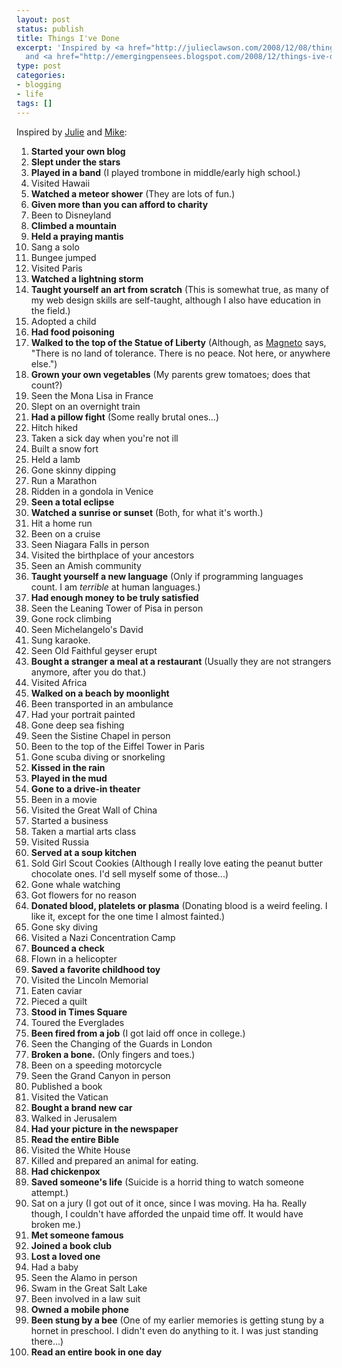 ```yaml
---
layout: post
status: publish
title: Things I've Done
excerpt: 'Inspired by <a href="http://julieclawson.com/2008/12/08/things-ive-done/">Julie</a>
  and <a href="http://emergingpensees.blogspot.com/2008/12/things-ive-done.html">Mike</a>:'
type: post
categories:
- blogging
- life
tags: []
---
```

Inspired by <a href="http://julieclawson.com/2008/12/08/things-ive-done/">Julie</a> and <a href="http://emergingpensees.blogspot.com/2008/12/things-ive-done.html">Mike</a>:
<ol>
<li><strong>Started your own blog</strong></li>
<li><strong>Slept under the stars</strong></li>
<li><strong>Played in a band</strong> (I played trombone in middle/early high school.)</li>
<li>Visited Hawaii</li>
<li><strong>Watched a meteor shower</strong> (They are lots of fun.)</li>
<li><strong>Given more than you can afford to charity</strong></li>
<li>Been to Disneyland</li>
<li><strong>Climbed a mountain</strong></li>
<li><strong>Held a praying mantis</strong></li>
<li class="endlistgroup">Sang a solo</li>
<li>Bungee jumped</li>
<li>Visited Paris</li>
<li><strong>Watched a lightning storm</strong></li>
<li><strong>Taught yourself an art from scratch</strong> (This is somewhat true, as many of my web design skills are self-taught, although I also have education in the field.)</li>
<li>Adopted a child</li>
<li><strong>Had food poisoning</strong></li>
<li><strong>Walked to the top of the Statue of Liberty</strong> (Although, as <a href="http://en.wikipedia.org/wiki/Magneto_(comics)">Magneto</a> says, "There is no land of tolerance. There is no peace. Not here, or anywhere else.")</li>
<li><strong>Grown your own vegetables</strong> (My parents grew tomatoes; does that count?)</li>
<li>Seen the Mona Lisa in France</li>
<li class="endlistgroup">Slept on an overnight train</li>
<li><strong>Had a pillow fight</strong> (Some really brutal ones...)</li>
<li>Hitch hiked</li>
<li>Taken a sick day when you&#39;re not ill</li>
<li>Built a snow fort</li>
<li>Held a lamb</li>
<li>Gone skinny dipping</li>
<li>Run a Marathon</li>
<li>Ridden in a gondola in Venice</li>
<li><strong>Seen a total eclipse</strong></li>
<li class="endlistgroup"><strong>Watched a sunrise or sunset</strong> (Both, for what it's worth.)</li>
<li>Hit a home run</li>
<li>Been on a cruise</li>
<li>Seen Niagara Falls in person</li>
<li>Visited the birthplace of your ancestors</li>
<li>Seen an Amish community</li>
<li><strong>Taught yourself a new language</strong> (Only if programming languages count. I am <em>terrible</em> at human languages.)</li>
<li><strong>Had enough money to be truly satisfied</strong></li>
<li>Seen the Leaning Tower of Pisa in person</li>
<li>Gone rock climbing</li>
<li class="endlistgroup">Seen Michelangelo&#39;s David</li>
<li>Sung karaoke.</li>
<li>Seen Old Faithful geyser erupt</li>
<li><strong>Bought a stranger a meal at a restaurant</strong> (Usually they are not strangers anymore, after you do that.)</li>
<li>Visited Africa</li>
<li><strong>Walked on a beach by moonlight</strong></li>
<li>Been transported in an ambulance</li>
<li>Had your portrait painted</li>
<li>Gone deep sea fishing</li>
<li>Seen the Sistine Chapel in person</li>
<li class="endlistgroup">Been to the top of the Eiffel Tower in Paris</li>
<li>Gone scuba diving or snorkeling</li>
<li><strong>Kissed in the rain</strong></li>
<li><strong>Played in the mud</strong></li>
<li><strong>Gone to a drive-in theater</strong></li>
<li>Been in a movie</li>
<li>Visited the Great Wall of China</li>
<li>Started a business</li>
<li>Taken a martial arts class</li>
<li>Visited Russia</li>
<li class="endlistgroup"><strong>Served at a soup kitchen</strong></li>
<li>Sold Girl Scout Cookies (Although I really love eating the peanut butter chocolate ones. I'd sell myself some of those...)</li>
<li>Gone whale watching</li>
<li>Got flowers for no reason</li>
<li><strong>Donated blood, platelets or plasma</strong> (Donating blood is a weird feeling. I like it, except for the one time I almost fainted.)</li>
<li>Gone sky diving</li>
<li>Visited a Nazi Concentration Camp</li>
<li><strong>Bounced a check</strong></li>
<li>Flown in a helicopter</li>
<li><strong>Saved a favorite childhood toy</strong></li>
<li class="endlistgroup">Visited the Lincoln Memorial</li>
<li>Eaten caviar</li>
<li>Pieced a quilt</li>
<li><strong>Stood in Times Square</strong></li>
<li>Toured the Everglades</li>
<li><strong>Been fired from a job</strong> (I got laid off once in college.)</li>
<li>Seen the Changing of the Guards in London</li>
<li><strong>Broken a bone.</strong> (Only fingers and toes.)</li>
<li>Been on a speeding motorcycle</li>
<li>Seen the Grand Canyon in person</li>
<li class="endlistgroup">Published a book</li>
<li>Visited the Vatican</li>
<li><strong>Bought a brand new car</strong></li>
<li>Walked in Jerusalem</li>
<li><strong>Had your picture in the newspaper</strong></li>
<li><strong>Read the entire Bible</strong></li>
<li>Visited the White House</li>
<li>Killed and prepared an animal for eating.</li>
<li><strong>Had chickenpox</strong></li>
<li><strong>Saved someone&#39;s life</strong> (Suicide is a horrid thing to watch someone attempt.)</li>
<li class="endlistgroup">Sat on a jury (I got out of it once, since I was moving. Ha ha. Really though, I couldn't have afforded the unpaid time off. It would have broken me.)</li>
<li><strong>Met someone famous</strong></li>
<li><strong>Joined a book club</strong></li>
<li><strong>Lost a loved one</strong></li>
<li>Had a baby</li>
<li>Seen the Alamo in person</li>
<li>Swam in the Great Salt Lake</li>
<li>Been involved in a law suit</li>
<li><strong>Owned a mobile phone</strong></li>
<li><strong>Been stung by a bee</strong> (One of my earlier memories is getting stung by a hornet in preschool. I didn't even do anything to it. I was just standing there...)</li>
<li class="endlistgroup"><strong>Read an entire book in one day</strong></li>
</ol>
